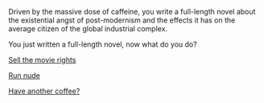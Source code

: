 Driven by the massive dose of caffeine, you write a full-length novel
about the existential angst of post-modernism and the effects it has on
the average citizen of the global industrial complex.

You just written a full-length novel, now what do you do?

[Sell the movie rights](../hollywood/hollywood.md)

[Run nude](../nude-run/nude-run.md)

[Have another coffee?](../another-coffee/another-coffee.md)